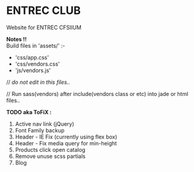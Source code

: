 # ENTREC CLUB
Website for ENTREC CFSIIUM

**Notes !!**   
Build files in 'assets/' :-
- 'css/app.css'
- 'css/vendors.css'
- 'js/vendors.js'

// _do not edit in this files.._   

// Run sass(vendors) after include(vendors class or etc) into jade or html files..   

**TODO aka ToFiX :**
1. Active nav link (jQuery)   
2. Font Family backup   
3. Header - IE Fix (currently using flex box)   
4. Header - Fix media query for min-height   
5. Products click open catalog   
6. Remove unuse scss partials   
7. Blog   
